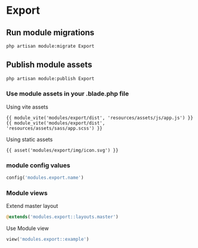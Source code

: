 # Export



## Run module migrations

```sh
php artisan module:migrate Export
```



## Publish module assets

```sh
php artisan module:publish Export
```




### Use module assets in your .blade.php file

Using vite assets
```blade
{{ module_vite('modules/export/dist', 'resources/assets/js/app.js') }}
{{ module_vite('modules/export/dist', 'resources/assets/sass/app.scss') }}
```


Using static assets
```blade
{{ asset('modules/export/img/icon.svg') }}
 ```

### module config values
```php
config('modules.export.name')
```



### Module views

Extend master layout

```php
@extends('modules.export::layouts.master')
```

Use Module view

```php
view('modules.export::example')
```
